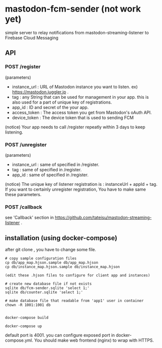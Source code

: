 # mastodon-fcm-sender (not work yet)

simple server to relay notifications from mastodon-streaming-listener to Firebase Cloud Messaging

## API

### POST /register 

(parameters)
- instance_url : URL of Mastodon instance you want to listen. ex) https://mastodon.juggler.jp .
- tag : any String that can be used for management in your app. this is also used for a part of unique key of registrations.
- app_id : ID and secret of the your app.
- access_token : The access token you get from Mastodon's oAuth API.
- device_token : The device token that is used to sending FCM

(notice)
Your app needs to call /register repeatly within 3 days to keep listening.

### POST /unregister

(parameters)
- instance_url : same of specified in /register.
- tag : same of specified in /register.
- app_id : same of specified in /register.

(notice)
The unique key of listener registration is : instanceUrl + appId + tag.
If you want to certainly unregister registration, You have to make same these parameters.

### POST /callback

see 'Callback' section in https://github.com/tateisu/mastodon-streaming-listener .

## installation (using docker-compose)

after git clone , you have to change some file.

```
# copy sample configuration files
cp db/app_map.hjson.sample db/app_map.hjson
cp db/instance_map.hjson.sample db/instance_map.hjson

(edit these .hjson files to configure for client app and instances)

# create new database file if not exists
sqlite db/fcm-sender.sqlite 'select 1;'
sqlite db/counter.sqlite 'select 1;'

# make database file that readable from 'app1' user in container
chown -R 1001:1001 db


docker-compose build

docker-compose up
```

default port is 4001. you can configure exposed port in docker-compose.yml.
You should make web frontend (nginx) to wrap with HTTPS.
